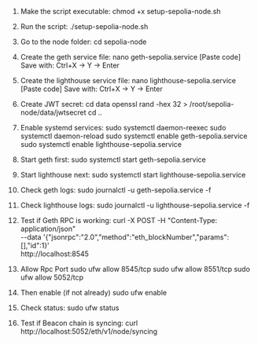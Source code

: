 1. Make the script executable:
   chmod +x setup-sepolia-node.sh

2. Run the script:
   ./setup-sepolia-node.sh

3. Go to the node folder:
   cd sepolia-node

4. Create the geth service file:
   nano geth-sepolia.service
   [Paste code]
   Save with: Ctrl+X → Y → Enter

5. Create the lighthouse service file:
   nano lighthouse-sepolia.service
   [Paste code]
   Save with: Ctrl+X → Y → Enter

6. Create JWT secret:
   cd data
   openssl rand -hex 32 > /root/sepolia-node/data/jwtsecret
   cd ..

7. Enable systemd services:
   sudo systemctl daemon-reexec
   sudo systemctl daemon-reload
   sudo systemctl enable geth-sepolia.service
   sudo systemctl enable lighthouse-sepolia.service

8. Start geth first:
   sudo systemctl start geth-sepolia.service

9. Start lighthouse next:
   sudo systemctl start lighthouse-sepolia.service

10. Check geth logs:
    sudo journalctl -u geth-sepolia.service -f

11. Check lighthouse logs:
    sudo journalctl -u lighthouse-sepolia.service -f

12. Test if Geth RPC is working:
    curl -X POST -H "Content-Type: application/json" \
    --data '{"jsonrpc":"2.0","method":"eth_blockNumber","params":[],"id":1}' \
    http://localhost:8545

13. Allow Rpc Port 
   sudo ufw allow 8545/tcp
   sudo ufw allow 8551/tcp
   sudo ufw allow 5052/tcp
14. Then enable (if not already)
   sudo ufw enable
15. Check status:
    sudo ufw status



13. Test if Beacon chain is syncing:
    curl http://localhost:5052/eth/v1/node/syncing
